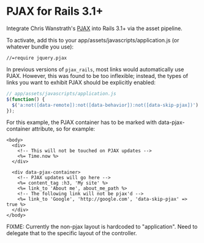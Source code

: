 PJAX for Rails 3.1+
===================

Integrate Chris Wanstrath's [PJAX](https://github.com/defunkt/jquery-pjax) into Rails 3.1+ via the asset pipeline.

To activate, add this to your app/assets/javascripts/application.js (or whatever bundle you use):

    //=require jquery.pjax

In previous versions of `pjax_rails`, most links would automatically use PJAX.
However, this was found to be too inflexible; instead, the types of links you
want to exhibit PJAX should be explicitly enabled:

```js
// app/assets/javascripts/application.js
$(function() {
  $('a:not([data-remote]):not([data-behavior]):not([data-skip-pjax])').pjax('[data-pjax-container]');
});
```

For this example, the PJAX container has to be marked with data-pjax-container
attribute, so for example:

```erb
<body>
  <div>
    <!-- This will not be touched on PJAX updates -->
    <%= Time.now %>
  </div>

  <div data-pjax-container>
    <!-- PJAX updates will go here -->
    <%= content_tag :h3, 'My site' %>
    <%= link_to 'About me', about_me_path %>
    <!-- The following link will not be pjax'd -->
    <%= link_to 'Google', 'http://google.com', 'data-skip-pjax' => true %>
  </div>
</body>
```

FIXME: Currently the non-pjax layout is hardcoded to "application". Need to delegate that to the specific layout of the controller.
